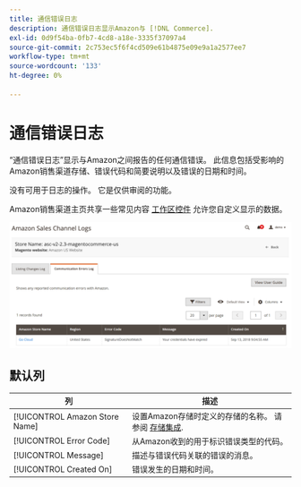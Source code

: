 ```yaml
---
title: 通信错误日志
description: 通信错误日志显示Amazon与 [!DNL Commerce].
exl-id: 0d9f54ba-0fb7-4cd8-a18e-3335f37097a4
source-git-commit: 2c753ec5f6f4cd509e61b4875e09e9a1a2577ee7
workflow-type: tm+mt
source-wordcount: '133'
ht-degree: 0%

---
```


# 通信错误日志

“通信错误日志”显示与Amazon之间报告的任何通信错误。 此信息包括受影响的Amazon销售渠道存储、错误代码和简要说明以及错误的日期和时间。

没有可用于日志的操作。 它是仅供审阅的功能。

Amazon销售渠道主页共享一些常见内容 [工作区控件](./workspace-controls.md) 允许您自定义显示的数据。

![通信错误日志](assets/amazon-comm-errors-log.png)

## 默认列

| 列 | 描述 |
|--- |--- |
| [!UICONTROL Amazon Store Name] | 设置Amazon存储时定义的存储的名称。 请参阅 [存储集成](./store-integration.md). |
| [!UICONTROL Error Code] | 从Amazon收到的用于标识错误类型的代码。 |
| [!UICONTROL Message] | 描述与错误代码关联的错误的消息。 |
| [!UICONTROL Created On] | 错误发生的日期和时间。 |
